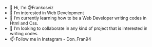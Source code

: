 - 👋 Hi, I’m @Frankosviz
- 👀 I’m interested in Web Development 
- 🌱 I’m currently learning how to be a Web Developer writing codes in Html and Css.
- 💞️ I’m looking to collaborate in any kind of project that is interested in writing codes.
- 📫 Follow me in Instagram - Don_Fran94

<!---
Frankosviz/Frankosviz is a ✨ special ✨ repository because its `README.md` (this file) appears on your GitHub profile.
You can click the Preview link to take a look at your changes.
--->
